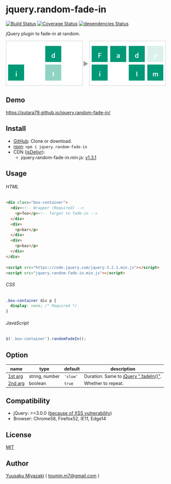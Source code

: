 # jquery.random-fade-in

[![Build Status](https://travis-ci.org/sutara79/jquery.random-fade-in.svg?branch=master)](https://travis-ci.org/sutara79/jquery.random-fade-in)
[![Coverage Status](https://coveralls.io/repos/github/sutara79/jquery.random-fade-in/badge.svg?branch=master)](https://coveralls.io/github/sutara79/jquery.random-fade-in?branch=master)
[![dependencies Status](https://david-dm.org/sutara79/jquery.random-fade-in/status.svg)](https://david-dm.org/sutara79/jquery.random-fade-in)

jQuery plugin to fade-in at random.

![Sample image](sample/image.png)


## Demo
https://sutara79.github.io/jquery.random-fade-in/


## Install
- [GitHub](https://github.com/sutara79/jquery.random-fade-in): Clone or download.
- [npm](https://www.npmjs.com/package/jquery.random-fade-in): `npm i jquery.random-fade-in`
- CDN ([jsDelivr](https://github.com/jsdelivr/jsdelivr#usage)):
    - jquery.random-fade-in.min.js: [v1.3.1](https://cdn.jsdelivr.net/npm/jquery.random-fade-in@1.3.1/dist/jquery.random-fade-in.min.js)


## Usage
###### HTML
```html
<div class="box-container">
  <div><!-- Wrapper (Required) -->
    <p>foo</p><!-- Target to fade-in -->
  </div>
  <div>
    <p>bar</p>
  </div>
  <div>
    <p>baz</p>
  </div>
</div>

<script src="https://code.jquery.com/jquery-3.2.1.min.js"></script>
<script src="jquery.random-fade-in.min.js"></script>
```

###### CSS
```css
.box-container div p {
  display: none; /* Required */
}
```

###### JavaScript
```javascript
$('.box-container').randomFadeIn();
```


## Option
|name|type|default|description|
|--|--|--|--|
|[1st arg](http://sutara79.github.io/jquery.random-fade-in/#duration)|string, number|`'slow'`|Duration. Same to [jQuery ".fadeIn()"](http://api.jquery.com/fadeIn/).|
|[2nd arg](http://sutara79.github.io/jquery.random-fade-in/#no-repeat)|boolean|`true`|Whether to repeat.|


## Compatibility
- jQuery: >=3.0.0 ([because of XSS vulnerability](https://nodesecurity.io/advisories/jquery_xss))
- Browser: Chrome58, Firefox52, IE11, Edge14


## License
[MIT](https://www.opensource.org/licenses/mit-license.php)


## Author
[Yuusaku Miyazaki](http://d.hatena.ne.jp/sutara_lumpur/20120421/1335009088)
( <toumin.m7@gmail.com> )
